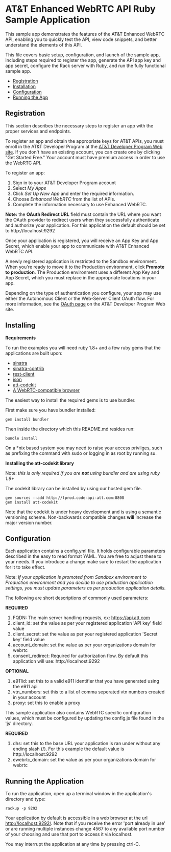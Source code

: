 # AT&T Enhanced WebRTC API Ruby Sample Application

This sample app demonstrates the features of the AT&T Enhanced WebRTC API,
enabling you to quickly test the API, view code snippets, and better understand
the elements of this API.

This file covers basic setup, configuration, and launch of the sample app,
including steps required to register the app, generate the API app key and app
secret, configure the Rack server with Ruby, and run the fully functional
sample app. 

 - [Registration](#registration)
 - [Installation](#install)
 - [Configuration](#config)
 - [Running the App](#running)

## <a name="registration"></a> Registration

This section describes the necessary steps to register an app with
the proper services and endpoints.

To register an app and obtain the appropriate keys for AT&T APIs, you must
enroll in the AT&T Developer Program at the [AT&T Developer Program Web
site](http://developer.att.com/). If you don't have an existing account, you
can create one by clicking "Get Started Free." Your account must have premium
access in order to use the WebRTC API.

To register an app:

1. Sign in to your AT&T Developer Program account
2. Select _My Apps_
3. Click _Set Up New App_ and enter the required information.
4. Choose _Enhanced WebRTC_ from the list of APIs.
5. Complete the information necessary to use Enhanced WebRTC.

**Note:** the **OAuth Redirect URL** field must contain the URL where you want
the OAuth provider to redirect users when they successfully authenticate and
authorize your application. For this application the default should be set to
http://localhost:9292

Once your application is registered, you will receive an App Key and App
Secret, which enable your app to communicate with AT&T Enhanced WebRTC API.

A newly registered application is restricted to the Sandbox environment. When
you're ready to move it to the Production environment, click **Promote to
production**. The Production environment uses a different App Key and App
Secret, which you must replace in the appropriate locations in your app.

Depending on the type of authentication you configure, your app may use either
the Autonomous Client or the Web-Server Client OAuth flow. For more
information, see the [OAuth page](https://developer.att.com/apis/oauth-2/docs)
on the AT&T Developer Program Web site.

## <a name="install"></a> Installing

**Requirements**

To run the examples you will need ruby 1.8+ and a few ruby gems that the
applications are built upon:
  
* [sinatra](http://www.sinatrarb.com/) 
* [sinatra-contrib](https://github.com/sinatra/sinatra-contrib)
* [rest-client](https://github.com/rest-client/rest-client)
* [json](http://json.rubyforge.org/)
* [att-codekit](https://github.com/attdevsupport/codekit-ruby)
* [A WebRTC-compatible browser](http://developer.att.com/sdks-plugins/enhanced-webrtc#using-webrtc-sdk)
  
The easiest way to install the required gems is to use bundler.

First make sure you have bundler installed:

    gem install bundler

Then inside the directory which this README.md resides run:

    bundle install

On a \*nix based system you may need to raise your access privliges, such as
prefixing the command with sudo or logging in as root by running su.

**Installing the att-codekit library**

Note: _this is only required if you are **not** using bundler and are using
ruby 1.9+_

The codekit library can be installed by using our hosted gem file.

    gem sources --add http://lprod.code-api-att.com:8808
    gem install att-codekit

Note that the codekit is under heavy development and is using a semantic
versioning scheme. Non-backwards compatible changes **will** increase the
major version number.

## <a name="config"></a> Configuration

Each application contains a config.yml file. It holds configurable parameters
described in the easy to read format YAML. You are free to adjust these to your
needs. If you introduce a change make sure to restart the application for it to
take effect. 

Note: _If your application is promoted from Sandbox environment to Production
environment and you decide to use production application settings, you must
update parameters as per production application details._

The following are short descriptions of commonly used parameters:

**REQUIRED**

1. FQDN: The main server handling requests, ex: https://api.att.com
2. client\_id: set the value as per your registered application 'API key' field
   value 
3. client\_secret: set the value as per your registered application 'Secret
   key' field value
4. account\_domain:  set the value as per your organizations domain for webrtc
5. consent\_redirect: Required for authorization flow. By default this
   application will use: http://localhost:9292

**OPTIONAL**

1. e911id: set this to a valid e911 identifier that you have generated using
   the e911 api
2. vtn\_numbers: set this to a list of comma seperated vtn numbers created in
   your account
3. proxy: set this to enable a proxy

This sample application also contains WebRTC specific configuration values,
which must be configured by updating the config.js file found in the 'js'
directory.

**REQUIRED**

1. dhs: set this to  the base URL your application is ran under without any
   ending slash (/). For this example the default value is http://localhost:9292
2. ewebrtc\_domain: set the value as per your organizations domain for webrtc


## <a name="running"></a> Running the Application

To run the application, open up a terminal window in the application's
directory and type:

    rackup -p 9292 

Your application by default is accessible in a web browser at the url
[http://localhost:9292/](http://localhost:9292/). Note that if you receive the
error 'port already in use' or are running multiple instances change 4567 to
any available port number of your choosing and use that port to access it via
localhost.

You may interrupt the application at any time by pressing ctrl-C.
